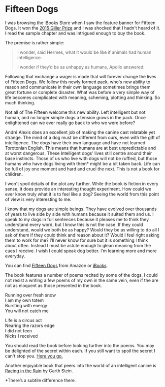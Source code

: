 # Fifteen Dogs

I was browsing the iBooks Store when I saw the feature banner for Fifteen Dogs.  It won the [2015 Giller Prize](http://www.cbc.ca/books/2015/01/fifteen-dogs.html) and I was shocked that I hadn't heard of it.  I read the sample chapter and was intrigued enough to buy the book.

The premise is rather simple:

> I wonder, said Hermes, what it would be like if animals had human intelligence.
> 
> I wonder if they’d be as unhappy as humans, Apollo answered.

Following that exchange a wager is made that will forever change the lives of Fifteen Dogs. We follow this newly formed pack, who's new ability to reason and communicate in their own language sometimes brings them great fortune or complete disaster. What was before a very simple way of life becomes complicated with meaning, scheming, plotting and thinking.  So much thinking.

Not all of The Fifteen welcome this new ability.  Left intelligent but not human, and no longer simple dogs a tension grows in the pack.  Once enlightened can we ever really go back to who we were before?

André Alexis does an excellent job of making the canine cast relatable yet strange. The mind of a dog must be different from ours, even with the gift of intelligence.  The dogs have their own language and have not learned Torotonian English.  This means that humans  are at best unpredictable and at worst dangerous.  These Intelligent dogs' lives still centre around their base instincts.   Those of us who live with dogs will not be ruffled, but those humans who have dogs living with them* might be a bit taken back.   Life can be full of joy one moment and hard and cruel the next.  This is not a book for children.

I won't spoil details of the plot any further. While the book is fiction in every sense, it does provide an interesting thought experiment.  How could we ever know truly what it is to feel like a dog?   Seeing the world from this point of view is very interesting to me.  

I know that my dogs are simple beings. They have evolved over thousands of years to live side by side with humans because it suited them and us. I speak to my dogs in full sentences because it pleases me to think they understand every word, but I know this is not the case.  If they could understand, would we both be as happy?  Would they be as willing to do all I ask of them if they could think and reason about it?   Would I feel right asking them to work for me?  I’ll never know for sure but it is something I think about often.  Instead I must be astute enough to glean meaning from the cues I receive.  I wish I could speak dog better.  I'm learning more and more everyday. 

You can find [Fifteen Dogs](http://www.amazon.ca/Fifteen-Dogs-Andre-Alexis/dp/1552453057) from Amazon or [iBooks](https://itunes.apple.com/ca/book/fifteen-dogs/id978516659).

The book features a number of poems recited by some of the dogs.  I could not resist a writing a few poems of my own in the same vein, even if the are not as eloquent as those presented in the book.

Running over fresh snow  
I am my own totem  
Bursting with energy  
You will not catch me  


Life is a circus act  
Nearing the razors edge  
I did not feen  
Nicks I received  


You should read the book before looking further into the poems. You may be delighted of the secret within each. If you still want to spoil the secret I can't stop you. [Here you go.](https://books.google.ca/books?id=Y4D2BwAAQBAJ&pg=PA173&lpg=PA173&dq=François+Caradec+poem+for+a+dog&source=bl&ots=-X92YXogrV&sig=eldXARuIiBAORjS64SCMAdzvfYY&hl=en&sa=X&ved=0ahUKEwitzYeYmK3JAhUEbj4KHZtuBowQ6AEIITAB#v=onepage&q=François%20Caradec%20poem%20for%20a%20dog&f=false)

Another enjoyable book that peers into the world of an intelligent canine is [Racing in the Rain](http://www.amazon.ca/gp/product/0062015761/ref=pd_lpo_sbs_dp_ss_1?pf_rd_p=1977604502&pf_rd_s=lpo-top-stripe&pf_rd_t=201&pf_rd_i=1443404969&pf_rd_m=A3DWYIK6Y9EEQB&pf_rd_r=1ZGX2558X6FH81R5D8GP) by Garth Stein.

*There’s a subtile difference there.

